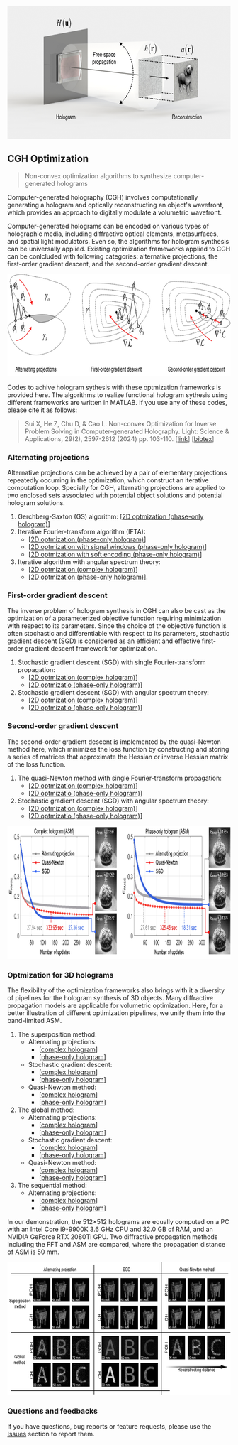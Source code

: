<p align="center">
<img src="https://github.com/Sui00004/Optimization-algorithms-for-computer-generated-holography/blob/main/1_CGH.jpg", height="300">
</p>

## CGH Optimization
> Non-convex optimization algorithms to synthesize computer-generated holograms

Computer-generated holography (CGH) involves computationally generating a hologram and optically reconstructing an object's wavefront, which provides an approach to digitally modulate a volumetric wavefront. 

Computer-generated holograms can be encoded on various types of holographic media, including diffractive optical elements, metasurfaces, and spatial light modulators. Even so, the algorithms for hologram synthesis can be universally applied. Existing optimization frameworks applied to CGH can be conlcluded with following categories: alternative projections, the first-order gradient descent, and the second-order gradient descent.

<p align="center">
<img src="https://github.com/Sui00004/Optimization-algorithms-for-computer-generated-holography/blob/main/2_Frameworks.jpg", height="230">
</p>

Codes to achive hologram sythesis with these optmization frameworks is provided here. The algorithms to realize functional hologram sythesis using different frameworks are written in MATLAB. If you use any of these codes, please cite it as follows:

> Sui X, He Z, Chu D, & Cao L. Non-convex Optimization for Inverse Problem Solving in Computer-generated Holography. Light: Science & Applications, 29(2), 2597-2612 (2024) pp. 103-110. [[link](https://opg.optica.org/oe/fulltext.cfm?uri=oe-29-2-2597&id=446599)] [[bibtex](Inverse_CGH.bib)]

### Alternating projections
Alternative projections can be achieved by a pair of elementary projections repeatedly occurring in the optimization, which construct an iterative computation loop. Specially for CGH, alternating projections are applied to two enclosed sets associated with potential object solutions and potential hologram solutions. 

1. Gerchberg-Saxton (GS) algorithm: [[2D optmization (phase-only hologram)](https://github.com/Sui00004/Optimization-algorithms-for-computer-generated-holography/blob/main/Alternative%20projection/Main1_GS_2D_FFT_POH.m)]
2. Iterative Fourier-transform algorithm (IFTA):
   * [[2D optmization (phase-only hologram)](https://github.com/Sui00004/Optimization-algorithms-for-computer-generated-holography/blob/main/Alternative%20projection/Main2_IFTA_2D_FFT_POH.m)]
   * [[2D optmization with signal windows (phase-only hologram)](https://github.com/Sui00004/Optimization-algorithms-for-computer-generated-holography/blob/main/Alternative%20projection/Main3_IFTA_2D_signalwindow_FFT_2D_POH.m)]
   * [[2D optmization with soft encoding (phase-only hologram)](https://github.com/Sui00004/Optimization-algorithms-for-computer-generated-holography/blob/main/Alternative%20projection/Main4_IFTA_2D_soft_encoding_FFT_2D_POH.m)]
3. Iterative algorithm with angular spectrum theory:
   * [[2D optmization (complex hologram)](https://github.com/Sui00004/Optimization-algorithms-for-computer-generated-holography/blob/main/Alternative%20projection/Main5_IFTA_2D_Angularspectrum_CH.m)]
   * [[2D optmization (phase-only hologram)](https://github.com/Sui00004/Optimization-algorithms-for-computer-generated-holography/blob/main/Alternative%20projection/Main6_IFTA_2D_Angularspectrum_POH.m)].

### First-order gradient descent
The inverse problem of hologram synthesis in CGH can also be cast as the optimization of a parameterized objective function requiring minimization with respect to its parameters. Since the choice of the objective function is often stochastic and differentiable with respect to its parameters, stochastic gradient descent (SGD) is considered as an efficient and effective first-order gradient descent framework for optimization. 

1. Stochastic gradient descent (SGD) with single Fourier-transform propagation:
   * [[2D optmization (complex hologram)](https://github.com/Sui00004/Optimization-algorithms-for-computer-generated-holography/blob/main/SGD/Main2_SGD_2D_FFT_CH.m)]
   * [[2D optmizatio (phase-only hologram)](https://github.com/Sui00004/Optimization-algorithms-for-computer-generated-holography/blob/main/SGD/Main1_SGD_2D_FFT_POH.m)] 
3. Stochastic gradient descent (SGD) with angular spectrum theory:
   * [[2D optmization (complex hologram)](https://github.com/Sui00004/Optimization-algorithms-for-computer-generated-holography/blob/main/SGD/Main4_SGD_2D_Angularspectrum_CH.m)]
   * [[2D optmizatio (phase-only hologram)](https://github.com/Sui00004/Optimization-algorithms-for-computer-generated-holography/blob/main/SGD/Main3_SGD_2D_Angularspectrum_POH.m)]

### Second-order gradient descent
The second-order gradient descent is implemented by the quasi-Newton method here, which minimizes the loss function by constructing and storing a series of matrices that approximate the Hessian or inverse Hessian matrix of the loss function. 

1. The quasi-Newton method with single Fourier-transform propagation:
   * [[2D optmization (complex hologram)](https://github.com/Sui00004/Optimization-algorithms-for-computer-generated-holography/blob/main/Quasi-Newton/Main2_quasiNewton_2D_FFT_CH.m)]
   * [[2D optmizatio (phase-only hologram)](https://github.com/Sui00004/Optimization-algorithms-for-computer-generated-holography/blob/main/Quasi-Newton/Main1_quasiNewton_2D_FFT_POH.m)] 
2. Stochastic gradient descent (SGD) with angular spectrum theory:
   * [[2D optmization (complex hologram)](https://github.com/Sui00004/Optimization-algorithms-for-computer-generated-holography/blob/main/Quasi-Newton/Main4_quasiNewton_2D_Angularspectrum_CH.m)]
   * [[2D optmizatio (phase-only hologram)](https://github.com/Sui00004/Optimization-algorithms-for-computer-generated-holography/blob/main/Quasi-Newton/Main3_quasiNewton_2D_Angularspectrum_POH.m)]

<p align="center">
<img src="https://github.com/Sui00004/Optimization-algorithms-for-computer-generated-holography/blob/main/2D_optimization.jpg", height="300">
</p>

### Optmization for 3D holograms
The flexibility of the optimization frameworks also brings with it a diversity of pipelines for the hologram synthesis of 3D objects. Many diffractive propagation models are applicable for volumetric optimization. Here, for a better illustration of different optimization pipelines, we unify them into the band-limited ASM.

1. The superposition method:
   * Alternating projections:
     - [[complex hologram](https://github.com/Sui00004/Optimization-algorithms-for-computer-generated-holography/blob/main/Alternative%20projection/Main9_Superposition3D_Angularspectrum_CH.m)]
     - [[phase-only hologram](https://github.com/Sui00004/Optimization-algorithms-for-computer-generated-holography/blob/main/Alternative%20projection/Main10_Superposition3D_Angularspectrum_POH.m)]
   * Stochastic gradient descent:
     - [[complex hologram](https://github.com/Sui00004/Optimization-algorithms-for-computer-generated-holography/blob/main/SGD/Main8_SGD_Superposition3D_Angularspectrum_CH.m)]
     - [[phase-only hologram](https://github.com/Sui00004/Optimization-algorithms-for-computer-generated-holography/blob/main/SGD/Main7_SGD_Superposition3D_Angularspectrum_POH.m)]
   * Quasi-Newton method:
     - [[complex hologram](https://github.com/Sui00004/Optimization-algorithms-for-computer-generated-holography/blob/main/Quasi-Newton/Main6_quasiNewton_superposition3D_Angularspectrum_CH.m)]
     - [[phase-only hologram](https://github.com/Sui00004/Optimization-algorithms-for-computer-generated-holography/blob/main/Quasi-Newton/Main5_quasiNewton_superposition3D_Angularspectrum_POH.m)]
2. The global method:
   * Alternating projections:
     - [[complex hologram](https://github.com/Sui00004/Optimization-algorithms-for-computer-generated-holography/blob/main/Alternative%20projection/Main11_Global3D_Angularspectrum_CH.m)]
     - [[phase-only hologram](https://github.com/Sui00004/Optimization-algorithms-for-computer-generated-holography/blob/main/Alternative%20projection/Main12_Global3D_Angularspectrum_POH.m)]
   * Stochastic gradient descent:
     - [[complex hologram](https://github.com/Sui00004/Optimization-algorithms-for-computer-generated-holography/blob/main/SGD/Main6_SGD_Global3D_angularspectrum_CH.m)]
     - [[phase-only hologram](https://github.com/Sui00004/Optimization-algorithms-for-computer-generated-holography/blob/main/SGD/Main5_SGD_Global3D_angularspectrum_POH.m)]
   * Quasi-Newton method:
     - [[complex hologram](https://github.com/Sui00004/Optimization-algorithms-for-computer-generated-holography/blob/main/Quasi-Newton/Main8_quasiNewton_global3D_Angularspectrum_CH.m)]
     - [[phase-only hologram](https://github.com/Sui00004/Optimization-algorithms-for-computer-generated-holography/blob/main/Quasi-Newton/Main7_quasiNewton_Global3D_Angularspectrum_POH.m)]  
3. The sequential method:
   * Alternating projections:
     - [[complex hologram](https://github.com/Sui00004/Optimization-algorithms-for-computer-generated-holography/blob/main/Alternative%20projection/Main7_Sequential3D_Angularspectrum_CH.m)]
     - [[phase-only hologram](https://github.com/Sui00004/Optimization-algorithms-for-computer-generated-holography/blob/main/Alternative%20projection/Main8_Sequential3D_Angularspectrum_POH.m)]

In our demonstration, the 512×512 holograms are equally computed on a PC with an Intel Core i9-9900K 3.6 GHz CPU and 32.0 GB of RAM, and an NVIDIA GeForce RTX 2080Ti GPU. Two diffractive propagation methods including the FFT and ASM are compared, where the propagation distance of ASM is 50 mm. 

<p align="center">
<img src="https://github.com/Sui00004/Optimization-algorithms-for-computer-generated-holography/blob/main/3D_optimization.jpg", height="300">
</p>

### Questions and feedbacks

If you have questions, bug reports or feature requests, please use the [Issues](https://github.com/Sui00004/Optimization-algorithms-for-computer-generated-holography/issues) section to report them.

